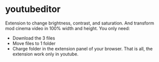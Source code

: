 # youtubeditor
Extension to change brightness, contrast, and saturation. And transform mod cinema video in 100% width and height.
You only need:
- Download the 3 files
- Move files to 1 folder
- Charge folder in the extension panel of your browser.
That is all, the extension work only in youtube.
